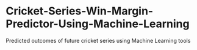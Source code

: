 # Cricket-Series-Win-Margin-Predictor-Using-Machine-Learning
Predicted outcomes of future cricket series using Machine Learning tools
